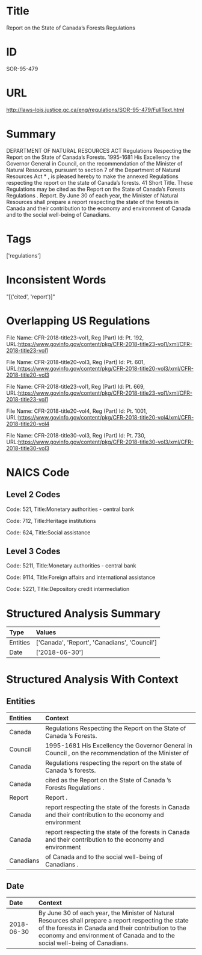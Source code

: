 # Title
Report on the State of Canada’s Forests Regulations


# ID
SOR-95-479

# URL
http://laws-lois.justice.gc.ca/eng/regulations/SOR-95-479/FullText.html


# Summary
DEPARTMENT OF NATURAL RESOURCES ACT Regulations Respecting the Report on the State of Canada’s Forests.
1995-1681 His Excellency the Governor General in Council, on the recommendation of the Minister of Natural Resources, pursuant to section 7 of the Department of  Natural Resources Act * , is pleased hereby to make the annexed Regulations respecting the report on the state of Canada’s forests.
41 Short Title.
These Regulations may be cited as the  Report on the State of Canada’s Forests Regulations .
Report.
By June 30 of each year, the Minister of Natural Resources shall prepare a report respecting the state of the forests in Canada and their contribution to the economy and environment of Canada and to the social well-being of Canadians.


# Tags
['regulations']


# Inconsistent Words
"[('cited', 'report')]"


# Overlapping US Regulations
File Name: CFR-2018-title23-vol1, Reg (Part) Id: Pt. 192, URL:https://www.govinfo.gov/content/pkg/CFR-2018-title23-vol1/xml/CFR-2018-title23-vol1

File Name: CFR-2018-title20-vol3, Reg (Part) Id: Pt. 601, URL:https://www.govinfo.gov/content/pkg/CFR-2018-title20-vol3/xml/CFR-2018-title20-vol3

File Name: CFR-2018-title23-vol1, Reg (Part) Id: Pt. 669, URL:https://www.govinfo.gov/content/pkg/CFR-2018-title23-vol1/xml/CFR-2018-title23-vol1

File Name: CFR-2018-title20-vol4, Reg (Part) Id: Pt. 1001, URL:https://www.govinfo.gov/content/pkg/CFR-2018-title20-vol4/xml/CFR-2018-title20-vol4

File Name: CFR-2018-title30-vol3, Reg (Part) Id: Pt. 730, URL:https://www.govinfo.gov/content/pkg/CFR-2018-title30-vol3/xml/CFR-2018-title30-vol3




# NAICS Code
## Level 2 Codes
Code: 521, Title:Monetary authorities - central bank

Code: 712, Title:Heritage institutions

Code: 624, Title:Social assistance




## Level 3 Codes
Code: 5211, Title:Monetary authorities - central bank

Code: 9114, Title:Foreign affairs and international assistance

Code: 5221, Title:Depository credit intermediation







# Structured Analysis Summary
| Type     | Values                                       |
|:---------|:---------------------------------------------|
| Entities | ['Canada', 'Report', 'Canadians', 'Council'] |
| Date     | ['2018-06-30']                               |


# Structured Analysis With Context
 


## Entities
| Entities   | Context                                                                                                    |
|:-----------|:-----------------------------------------------------------------------------------------------------------|
| Canada     | Regulations Respecting the Report on the State of Canada ’s Forests.                                       |
| Council    | 1995-1681 His Excellency the Governor General in  Council , on the recommendation of the Minister of       |
| Canada     | Regulations respecting the report on the state of Canada ’s forests.                                       |
| Canada     | cited as the Report on the State of Canada ’s Forests Regulations .                                        |
| Report     | Report .                                                                                                   |
| Canada     | report respecting the state of the forests in Canada and their contribution to the economy and environment |
| Canada     | report respecting the state of the forests in Canada and their contribution to the economy and environment |
| Canadians  | of Canada and to the social well-being of Canadians .                                                      |


## Date
| Date       | Context                                                                                                                                                                                                                                    |
|:-----------|:-------------------------------------------------------------------------------------------------------------------------------------------------------------------------------------------------------------------------------------------|
| 2018-06-30 | By June 30 of each year, the Minister of Natural Resources shall prepare a report respecting the state of the forests in Canada and their contribution to the economy and environment of Canada and to the social well-being of Canadians. |


